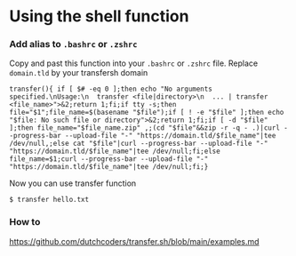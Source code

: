 # Using the shell function

### Add alias to `.bashrc` or `.zshrc`

Copy and past this function into your `.bashrc` or `.zshrc` file.
Replace `domain.tld` by your transfersh domain

```
transfer(){ if [ $# -eq 0 ];then echo "No arguments specified.\nUsage:\n  transfer <file|directory>\n  ... | transfer <file_name>">&2;return 1;fi;if tty -s;then file="$1";file_name=$(basename "$file");if [ ! -e "$file" ];then echo "$file: No such file or directory">&2;return 1;fi;if [ -d "$file" ];then file_name="$file_name.zip" ,;(cd "$file"&&zip -r -q - .)|curl --progress-bar --upload-file "-" "https://domain.tld/$file_name"|tee /dev/null,;else cat "$file"|curl --progress-bar --upload-file "-" "https://domain.tld/$file_name"|tee /dev/null;fi;else file_name=$1;curl --progress-bar --upload-file "-" "https://domain.tld/$file_name"|tee /dev/null;fi;}
```
Now you can use transfer function

```
$ transfer hello.txt
```

### How to

https://github.com/dutchcoders/transfer.sh/blob/main/examples.md